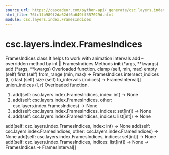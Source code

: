```yaml
---
source_url: https://cascadeur.com/python-api/_generate/csc.layers.index.FramesIndices.html
html_file: 76fc1fb989f2da62df6a649ff557029d.html
module: csc.layers.index.FramesIndices
---
```


# csc.layers.index.FramesIndices 

FramesIndices class It helps to work with animation intervals add – overridden method by int || FramesIndices Methods __init__ (*args, **kwargs) add (*args, **kwargs) Overloaded function. clamp (self, min, max) empty (self) first (self) from_range (min, max) -> FramesIndices intersect_indices (l, r) last (self) size (self) to_intervals (indices) -> FramesInterval[] union_indices (l, r) Overloaded function.
1. add(self: csc.layers.index.FramesIndices, index: int) -> None
2. add(self: csc.layers.index.FramesIndices, other: csc.layers.index.FramesIndices) -> None
3. add(self: csc.layers.index.FramesIndices, indices: set[int]) -> None
4. add(self: csc.layers.index.FramesIndices, indices: list[int]) -> None

add(self: csc.layers.index.FramesIndices, index: int) -> None add(self: csc.layers.index.FramesIndices, other: csc.layers.index.FramesIndices) -> None add(self: csc.layers.index.FramesIndices, indices: set[int]) -> None add(self: csc.layers.index.FramesIndices, indices: list[int]) -> None -> FramesIndices -> FramesInterval[]